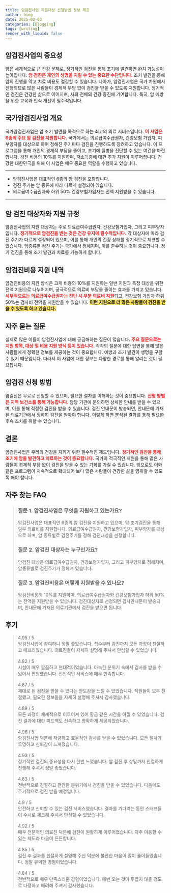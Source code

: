 ```yaml
---
title: 암검진사업 지원대상 신청방법 정보 제공
author: bing
date: 2025-02-03
categories: [Blogging]
tags: [writing]
render_with_liquid: false
---
```



<h2 id='암검진사업의 중요성'>암검진사업의 중요성</h2>

<p>암은 세계적으로 큰 건강 문제로, 정기적인 검진을 통해 조기에 발견하면 완치 가능성이 높아집니다. <b><span style="color: #ee2323;">암 검진은 개인의 생명을 지킬 수 있는 중요한 수단입니다.</span></b> 조기 발견을 통해 암의 진행을 막고 치료 비용도 절감할 수 있습니다. 나아가, 암검진사업은 국가 차원에서 진행되므로 많은 사람들이 경제적 부담 없이 검진을 받을 수 있도록 지원합니다. 정기적인 검진은 건강한 삶으로 이어지며, 사회 전체의 건강 증진에 기여합니다. 특히, 암 예방을 위한 교육과 인식 개선이 필수적입니다.</p>

<h2 id='국가암검진사업 개요'>국가암검진사업 개요</h2>

<p>국가암검진사업은 암 조기 발견을 목적으로 하는 최고의 의료 서비스입니다. <b><span style="color: #ee2323;">이 사업은 6종의 주요 암 검진을 지원합니다.</span></b> 국가에서는 의료급여수급권자, 건강보험 가입자, 피부양자를 대상으로 하여 정해진 주기마다 검진을 진행하도록 장려하고 있습니다. 이 프로그램을 통해 개인의 경제적 부담을 줄이고, 조기에 질병을 진단할 수 있는 여건을 마련합니다. 검진 비용의 10%를 지원하며, 저소득층에 대한 추가 지원이 이루어집니다. 건강한 대한민국을 위해 이 사업은 매우 중요한 역할을 수행하고 있습니다.</p>

<hr />

<ul>
    <li>암검진사업은 대표적인 6종의 암 검진을 포함합니다.</li>
    <li>검진 주기는 암 종류에 따라 다르게 설정되어 있습니다.</li>
    <li>의료급여수급권자와 하위 50% 건강보험가입자는 전액 지원받을 수 있습니다.</li>
</ul>

<hr />

<h2 id='암 검진 대상자와 지원 규정'>암 검진 대상자와 지원 규정</h2>

<p>암검진사업의 지원 대상자는 주로 의료급여수급권자, 건강보험가입자, 그리고 피부양자입니다. <b><span style="color: #ee2323;">정기적으로 암검진을 받는 것은 건강 유지에 필수적입니다.</span></b> 각 대상자에 따라 검진 주기가 다르게 설정되어 있으며, 이를 통해 개인의 건강 상태를 정기적으로 체크할 수 있습니다. 암종류별 검진 주기는 국가에서 정해지며, 이를 준수하는 것이 중요합니다. 정기 검진을 통해 조기 발견과 치료를 가능하게 합니다.</p>

<h2 id='암검진비용 지원 내역'>암검진비용 지원 내역</h2>

<p>암검진비용의 지원 방식은 크게 비용의 10%를 지원하는 일반 지원과 특정 대상을 위한 전액 지원으로 나누어지며, 궁극적으로 의료비 부담을 줄이는 효과를 가지고 있습니다. <b><span style="color: #ee2323;">세부적으로는 의료급여수급권자는 진단 시 부분 의료비 지원</span></b>되고, 건강보험 가입자 하위 50%는 검사비 전액을 지원받을 수 있습니다. <b><span style="background-color: #ffe066;">이런 지원으로 더 많은 사람들이 검진을 받을 수 있도록 하고 있습니다.</span></b></p>

<h2 id='자주 묻는 질문'>자주 묻는 질문</h2>

<p>실제로 많은 이들이 암검진사업에 대해 궁금해하는 질문이 많습니다. <b><span style="color: #ee2323;">주요 질문으로는 지원 항목, 대상 및 비용 지원 방식 등이 있습니다.</span></b> 각각의 질문에 대한 답변을 통해 많은 사람들에게 정확한 정보를 제공하는 것이 중요합니다. 예방과 조기 발견이 생명을 구할 수 있기 때문입니다. 따라서 이 사업에 대한 정보는 다양한 경로를 통해 알리는 것이 필요합니다.</p>

<h2 id='암검진 신청 방법'>암검진 신청 방법</h2>

<p>암검진은 무료로 신청할 수 있으며, 필요한 절차를 이해하는 것이 중요합니다. <b><span style="color: #ee2323;">신청 방법은 지역 보건소를 통해 가능합니다.</span></b> 담당 기관에 문의하면 상세한 안내를 받을 수 있으며, 이를 통해 적절한 검진을 받을 수 있습니다. 검진 안내문이 발송되면, 안내문에 기재된 의료기관에서 정확히 검진을 받아야 합니다. 이렇게 하면 분석된 결과를 통해 필요한 후속 조치를 취할 수 있습니다.</p>

<h2 id='결론'>결론</h2>

<p>암검진사업은 우리의 건강을 지키기 위한 필수적인 제도입니다. <b><span style="color: #ee2323;">정기적인 검진을 통해 조기에 암을 발견하고 치료하는 것이 중요합니다.</span></b> 국가의 적극적인 지원을 통해 많은 사람들이 경제적 부담 없이 검진을 받을 수 있는 기회를 가질 수 있습니다. 앞으로도 이와 같은 프로그램이 지속적으로 확대되어 보다 많은 사람들이 건강한 삶을 영위할 수 있도록 해야 합니다.</p>


<h2 id='자주_찾는_FAQ'>자주 찾는 FAQ</h2>
<div itemscope="" itemtype="https://schema.org/FAQPage"> 
<blockquote> 
<div itemscope="" itemprop="mainEntity" itemtype="https://schema.org/Question"> 
<h3 itemprop="name">질문 1. 암검진사업은 무엇을 지원하고 있는가요?</h3> 
<div itemscope="" itemprop="acceptedAnswer" itemtype="https://schema.org/Answer"> 
<span itemprop="text"> 
<p>암검진사업은 대표적인 6종의 암 검진을 지원하고 있으며, 암 조기검진을 통해 일부 의료비를 지원합니다. 의료급여수급권자, 건강보험가입자, 피부양자를 대상으로 하며, 암 종류별로 검진주기를 정해 검진대상을 선정합니다.</p> 
</span> 
</div> 
</div> 

<div itemscope="" itemprop="mainEntity" itemtype="https://schema.org/Question"> 
<h3 itemprop="name">질문 2. 암검진 대상자는 누구인가요?</h3> 
<div itemscope="" itemprop="acceptedAnswer" itemtype="https://schema.org/Answer"> 
<span itemprop="text"> 
<p>암검진 대상은 의료급여수급권자, 건강보험가입자, 그리고 피부양자로 정해지며, 암종류별로 검진주기가 정해져 있습니다.</p> 
</span> 
</div> 
</div> 

<div itemscope="" itemprop="mainEntity" itemtype="https://schema.org/Question"> 
<h3 itemprop="name">질문 3. 암검진비용은 어떻게 지원받을 수 있나요?</h3> 
<div itemscope="" itemprop="acceptedAnswer" itemtype="https://schema.org/Answer"> 
<span itemprop="text"> 
<p>암검진비용의 10%를 지원하며, 의료급여수급권자와 건강보험가입자 하위 50%는 전액을 지원받을 수 있습니다. 검진대상자로 선정되면 검사안내문이 발송되며, 안내문에 기재된 의료기관에서 검진을 받으면 됩니다.</p> 
</span> 
</div> 
</div> 
</blockquote> 
</div>
<h2 id='후기'>후기</h2>
<div itemscope itemtype="https://schema.org/Product">
  <blockquote>
  <div itemprop="review" itemscope itemtype="https://schema.org/Review">
      <div itemprop="reviewRating" itemscope itemtype="https://schema.org/Rating"> <span itemprop="ratingValue">4.95</span> / <span itemprop="bestRating">5</span> </div>
      <span itemprop="reviewBody">암검진사업에 참여하니 정말 좋았습니다. 접수부터 검진까지 모든 과정이 친절하고 매끄러웠습니다. 의료진들이 자세히 설명해 주셔서 안심할 수 있었습니다.</span>
  </div>
  <br>
  <div itemprop="review" itemscope itemtype="https://schema.org/Review">
      <div itemprop="reviewRating" itemscope itemtype="https://schema.org/Rating"> <span itemprop="ratingValue">4.82</span> / <span itemprop="bestRating">5</span> </div>
      <span itemprop="reviewBody">시설이 매우 깔끔하고 현대적이었습니다. 아늑한 분위기 속에서 검사를 받을 수 있어서 편안했습니다. 전반적인 서비스에 매우 만족합니다.</span>
  </div>
  <br>
  <div itemprop="review" itemscope itemtype="https://schema.org/Review">
      <div itemprop="reviewRating" itemscope itemtype="https://schema.org/Rating"> <span itemprop="ratingValue">4.87</span> / <span itemprop="bestRating">5</span> </div>
      <span itemprop="reviewBody">제대로 된 검진을 받을 수 있다는 안도감을 느낄 수 있었습니다. 직원들이 모두 친절했고, 필요한 정보들을 자세히 설명해 주셔서 감사했습니다.</span>
  </div>
  <br>
  <div itemprop="review" itemscope itemtype="https://schema.org/Review">
      <div itemprop="reviewRating" itemscope itemtype="https://schema.org/Rating"> <span itemprop="ratingValue">4.89</span> / <span itemprop="bestRating">5</span> </div>
      <span itemprop="reviewBody">모든 과정이 체계적으로 이루어져 있어 황금 같은 시간을 아낄 수 있었습니다. 검진 결과에 대한 피드백도 신속하고 명확하게 제공되었습니다.</span>
  </div>
  <br>
  <div itemprop="review" itemscope itemtype="https://schema.org/Review">
      <div itemprop="reviewRating" itemscope itemtype="https://schema.org/Rating"> <span itemprop="ratingValue">4.96</span> / <span itemprop="bestRating">5</span> </div>
      <span itemprop="reviewBody">암검진사업 덕분에 저렴하고 효율적인 검사를 받을 수 있었습니다. 모든 절차가 투명하고 신뢰감이 느껴졌습니다.</span>
  </div>
  <br>
  <div itemprop="review" itemscope itemtype="https://schema.org/Review">
      <div itemprop="reviewRating" itemscope itemtype="https://schema.org/Rating"> <span itemprop="ratingValue">4.93</span> / <span itemprop="bestRating">5</span> </div>
      <span itemprop="reviewBody">정기적인 검진의 중요성을 다시 한번 느꼈습니다. 암 검진 후 상담까지 친절하게 진행해 주셔서 정말 좋았습니다.</span>
  </div>
  <br>
  <div itemprop="review" itemscope itemtype="https://schema.org/Review">
      <div itemprop="reviewRating" itemscope itemtype="https://schema.org/Rating"> <span itemprop="ratingValue">4.83</span> / <span itemprop="bestRating">5</span> </div>
      <span itemprop="reviewBody">전반적으로 친절하고 편안한 분위기에서 검진을 받을 수 있었습니다. 다음에도 주기적으로 검진 받을 예정입니다.</span>
  </div>
  <br>
  <div itemprop="review" itemscope itemtype="https://schema.org/Review">
      <div itemprop="reviewRating" itemscope itemtype="https://schema.org/Rating"> <span itemprop="ratingValue">4.9</span> / <span itemprop="bestRating">5</span> </div>
      <span itemprop="reviewBody">안전하고 신뢰할 수 있는 검진 서비스였습니다. 결과를 기다리는 동안 스태프들이 수시로 체크해 주셔서 안심할 수 있었습니다.</span>
  </div>
  <br>
  <div itemprop="review" itemscope itemtype="https://schema.org/Review">
      <div itemprop="reviewRating" itemscope itemtype="https://schema.org/Rating"> <span itemprop="ratingValue">4.92</span> / <span itemprop="bestRating">5</span> </div>
      <span itemprop="reviewBody">매우 전문적인 의료진 덕분에 검진이 원활하게 이루어졌습니다. 자주 이용할 수 있는 제도라 마음이 든든합니다.</span>
  </div>
  <br>
  <div itemprop="review" itemscope itemtype="https://schema.org/Review">
      <div itemprop="reviewRating" itemscope itemtype="https://schema.org/Rating"> <span itemprop="ratingValue">4.85</span> / <span itemprop="bestRating">5</span> </div>
      <span itemprop="reviewBody">검진 후 결과를 친절하게 설명해 주신 덕분에 불안한 마음이 많이 줄어들었습니다. 정말 유익한 경험이었습니다.</span>
  </div>
  <br>
  <div itemprop="review" itemscope itemtype="https://schema.org/Review">
      <div itemprop="reviewRating" itemscope itemtype="https://schema.org/Rating"> <span itemprop="ratingValue">4.84</span> / <span itemprop="bestRating">5</span> </div>
      <span itemprop="reviewBody">전반적으로 매우 만족스러운 경험이었습니다. 매번 오는 것이 두렵지 않을 정도로 다정하고 배려해 주셔서 감사했습니다.</span>
  </div>
  </blockquote>
</div>
